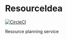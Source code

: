# ResourceIdea
[![CircleCI](https://circleci.com/gh/joeseggie/resourceidea.svg?style=svg)](https://circleci.com/gh/joeseggie/resourceidea)

Resource planning service
